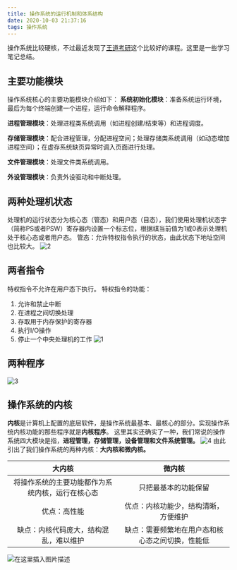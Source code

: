 ```yaml
---
title: 操作系统的运行机制和体系结构
date: 2020-10-03 21:37:16
tags: 操作系统
---
```

操作系统比较硬核，不过最近发现了[王道考研](https://www.bilibili.com/video/BV1YE411D7nH?p=6)这个比较好的课程。这里是一些学习笔记总结。
<!--more-->
## 主要功能模块
操作系统核心的主要功能模块介绍如下：
**系统初始化模块**：准备系统运行环境，最后为每个终端创建一个进程，运行命令解释程序。

**进程管理模块**：处理进程类系统调用（如进程创建/结束等）和进程调度。

**存储管理模块**：配合进程管理，分配进程空间；处理存储类系统调用（如动态增加进程空间）；在虚存系统缺页异常时调入页面进行处理。

**文件管理模块**：处理文件类系统调用。

**外设管理模块**：负责外设驱动和中断处理。



## 两种处理机状态
处理机的运行状态分为核心态（管态）和用户态（目态），我们使用处理机状态字（简称PS或者PSW）寄存器内设置一个标志位，根据祺当前值为1或0表示处理机处于核心态或者用户态。
管态：允许特权指令执行的状态，由此状态下地址空间也比较大。
![2](https://img-blog.csdnimg.cn/20201003213936235.png?x-oss-process=image/watermark,type_ZmFuZ3poZW5naGVpdGk,shadow_10,text_aHR0cHM6Ly9ibG9nLmNzZG4ubmV0L0phY2tfX19F,size_16,color_FFFFFF,t_70#pic_center)


## 两者指令
特权指令不允许在用户态下执行。
特权指令的功能：
1. 允许和禁止中断
2. 在进程之间切换处理
3. 存取用于内存保护的寄存器
4. 执行I/O操作
5. 停止一个中央处理机的工作
![1](https://img-blog.csdnimg.cn/20201003214212924.png?x-oss-process=image/watermark,type_ZmFuZ3poZW5naGVpdGk,shadow_10,text_aHR0cHM6Ly9ibG9nLmNzZG4ubmV0L0phY2tfX19F,size_16,color_FFFFFF,t_70#pic_center)

## 两种程序

![3](https://img-blog.csdnimg.cn/20201003214352505.png?x-oss-process=image/watermark,type_ZmFuZ3poZW5naGVpdGk,shadow_10,text_aHR0cHM6Ly9ibG9nLmNzZG4ubmV0L0phY2tfX19F,size_16,color_FFFFFF,t_70#pic_center)

## 操作系统的内核
**内核**是计算机上配置的底层软件，是操作系统最基本、最核心的部分。实现操作系统内核功能的那些程序就是**内核程序**。
这里其实还确实了一种，我们常说的操作系统四大模块是指，**进程管理，存储管理，设备管理和文件系统管理。**
![4](https://img-blog.csdnimg.cn/20201003214807141.png?x-oss-process=image/watermark,type_ZmFuZ3poZW5naGVpdGk,shadow_10,text_aHR0cHM6Ly9ibG9nLmNzZG4ubmV0L0phY2tfX19F,size_16,color_FFFFFF,t_70#pic_center)
由此引出了我们操作系统的两种内核：**大内核和微内核。**


|  大内核  | 微内核 |
|  :----:|:----:  |
| 将操作系统的主要功能都作为系统内核，运行在核心态 |只把最基本的功能保留 |
|优点：高性能|优点：内核功能少，结构清晰，方便维护|
|缺点：内核代码庞大，结构混乱，难以维护|缺点：需要频繁地在用户态和核心态之间切换，性能低|

![在这里插入图片描述](https://img-blog.csdnimg.cn/20201003215121301.png?x-oss-process=image/watermark,type_ZmFuZ3poZW5naGVpdGk,shadow_10,text_aHR0cHM6Ly9ibG9nLmNzZG4ubmV0L0phY2tfX19F,size_16,color_FFFFFF,t_70#pic_center)
